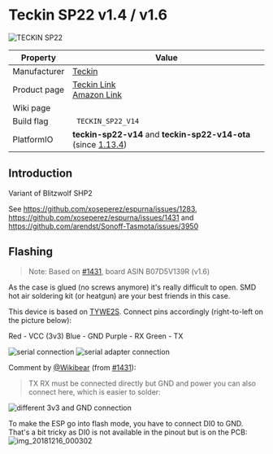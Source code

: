 # Teckin SP22 v1.4 / v1.6

![TECKIN SP22](images/devices/teckin-sp22.jpg)

|Property|Value|
|---|---|
|Manufacturer|[Teckin](https://teckinhome.com)|
|Product page|[Teckin Link](https://www.teckinhome.com/copy-of-sp-23)<br>[Amazon Link](https://www.amazon.de/gp/product/B07D5V139R)|
|Wiki page||
|Build flag|` TECKIN_SP22_V14`|
|PlatformIO|**teckin-sp22-v14** and **teckin-sp22-v14-ota** (since [1.13.4](https://github.com/xoseperez/espurna/releases/1.13.4))|

## Introduction

Variant of Blitzwolf SHP2

See https://github.com/xoseperez/espurna/issues/1283, https://github.com/xoseperez/espurna/issues/1431 and https://github.com/arendst/Sonoff-Tasmota/issues/3950

## Flashing

> Note: Based on [#1431](https://github.com/xoseperez/espurna/issues/1431), board ASIN B07D5V139R (v1.6)

As the case is glued (no screws anymore) it's really difficult to open. SMD hot air soldering kit (or heatgun) are your best friends in this case.

This device is based on [TYWE2S](https://fccid.io/2ANDL-TYWE2S/User-Manual/Users-Manual-3596121). Connect pins accordingly (right-to-left on the picture below):

Red - VCC (3v3)
Blue - GND
Purple - RX
Green - TX

![serial connection](https://user-images.githubusercontent.com/3238360/50052913-5bb09a00-012c-11e9-9ac3-045d05786bd2.jpg)
![serial adapter connection](https://user-images.githubusercontent.com/3238360/50052962-0d4fcb00-012d-11e9-866a-e14304d2699e.jpg)

Comment by [@Wikibear](https://github.com/Wikibear) (from [#1431](https://github.com/xoseperez/espurna/issues/1431#issuecomment-451645344)):

> TX RX must be connected directly but GND and power you can also connect here, which is easier to solder: 

![different 3v3 and GND connection](https://user-images.githubusercontent.com/132763/51179894-e45f5900-18d7-11e9-9b75-79d215c1a9a7.png)



To make the ESP go into flash mode, you have to connect DI0 to GND. That's a bit tricky as DI0 is not available in the pinout but is on the PCB:
![img_20181216_000302](https://user-images.githubusercontent.com/3238360/50052940-c5c93f00-012c-11e9-98f6-ea244f524fab.jpg)
